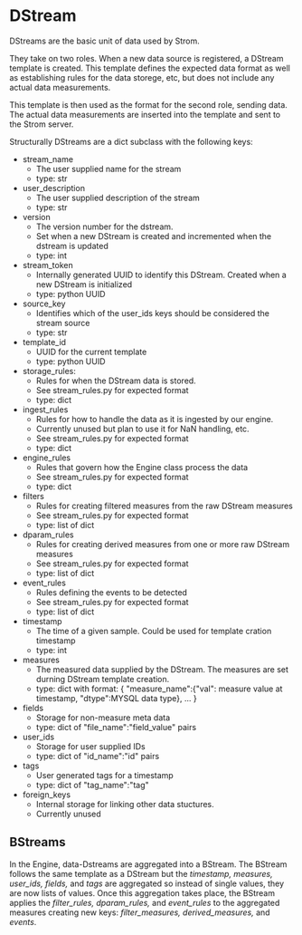 # DStream
DStreams are the basic unit of data used by Strom.

They take on two roles. When a new data source is registered, a DStream template is created. This
template defines the expected data format as well as establishing rules for the data storege, etc,
but does not include any actual data measurements.

This template is then used as the format for the second role, sending data. The actual data
measurements are inserted into the template and sent to the Strom server.

Structurally DStreams are a dict subclass with the following keys:
- stream_name
  - The user supplied name for the stream
  - type: str
- user_description
  - The user supplied description of the stream
  - type: str
- version
  - The version number for the dstream.
  - Set when a new DStream is created and incremented when the dstream is updated
  - type: int
- stream_token
  - Internally generated UUID to identify this DStream. Created when a new DStream is initialized
  - type: python UUID
- source_key
  - Identifies which of the user_ids keys should be considered the stream source
  - type: str
- template_id
  - UUID for the current template
  - type: python UUID
- storage_rules:
  - Rules for when the DStream data is stored.
  - See stream_rules.py for expected format
  - type: dict
- ingest_rules
  - Rules for how to handle the data as it is ingested by our engine.
  - Currently unused but plan to use it for NaN handling, etc.
  - See stream_rules.py for expected format
  - type: dict
- engine_rules
  - Rules that govern how the Engine class process the data
  - See stream_rules.py for expected format
  - type: dict
- filters
  - Rules for creating filtered measures from the raw DStream measures
  - See stream_rules.py for expected format
  - type: list of dict
- dparam_rules
  - Rules for creating derived measures from one or more raw DStream measures
  - See stream_rules.py for expected format
  - type: list of dict
- event_rules
  - Rules defining the events to be detected
  - See stream_rules.py for expected format
  - type: list of dict
- timestamp
  - The time of a given sample. Could be used for template cration timestamp
  - type: int
- measures
  - The measured data supplied by the DStream. The measures are set durning DStream template creation.
  - type: dict with format: {
  "measure_name":{"val": measure value at timestamp, "dtype":MYSQL data
  type}, ...
  }
- fields
  - Storage for non-measure meta data
  - type: dict of "file_name":"field_value" pairs
- user_ids
  - Storage for user supplied IDs
  - type: dict of "id_name":"id" pairs
- tags
  - User generated tags for a timestamp
  - type: dict of "tag_name":"tag"
- foreign_keys
  - Internal storage for linking other data stuctures.
  - Currently unused

## BStreams

In the Engine, data-Dstreams are aggregated into a BStream. The BStream follows the same template as
 a DStream but the *timestamp, measures, user_ids, fields,* and *tags* are aggregated so instead of
 single values, they are now lists of values. Once this aggregation takes place, the BStream applies
 the *filter_rules, dparam_rules,* and *event_rules* to the aggregated measures creating new keys:
 *filter_measures, derived_measures,* and *events*.

